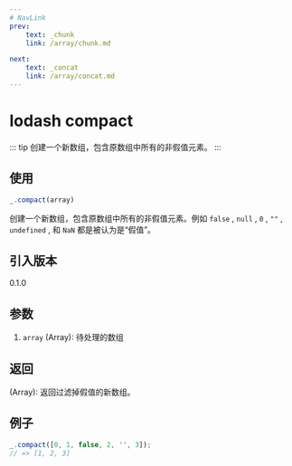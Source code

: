 ```yaml
---
# NavLink
prev:
    text: _chunk
    link: /array/chunk.md

next:
    text: _concat
    link: /array/concat.md
---
```


# lodash compact

::: tip
创建一个新数组，包含原数组中所有的非假值元素。
:::

## 使用

```javascript
_.compact(array)
```

创建一个新数组，包含原数组中所有的非假值元素。例如 `false` , `null` , `0` , `""` , `undefined` , 和 `NaN` 都是被认为是“假值”。

## 引入版本

0.1.0

## 参数

1. `array` (Array): 待处理的数组

## 返回

(Array): 返回过滤掉假值的新数组。

## 例子

```javascript
_.compact([0, 1, false, 2, '', 3]);
// => [1, 2, 3]
```
